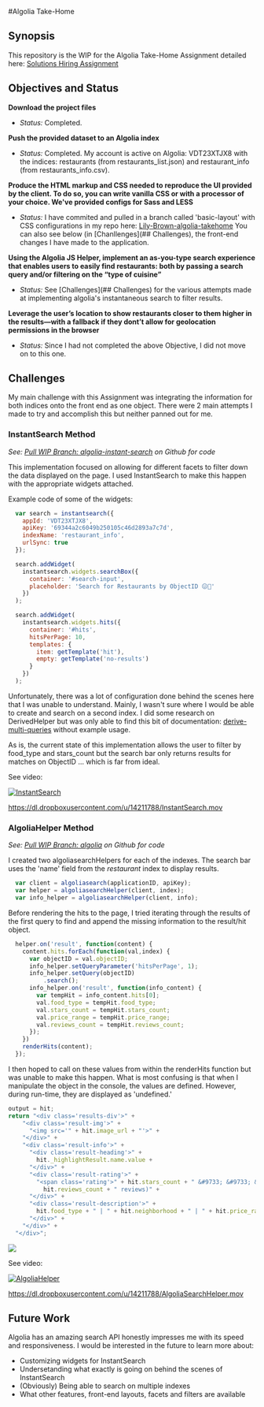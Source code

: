 #Algolia Take-Home

## Synopsis

This repository is the WIP for the Algolia Take-Home Assignment detailed here: [Solutions Hiring Assignment](https://github.com/algolia/solutions-hiring-assignment)

## Objectives and Status

**Download the project files**

- _Status:_ Completed.

**Push the provided dataset to an Algolia index**

- _Status:_ Completed. My account is active on Algolia: VDT23XTJX8 with the indices: restaurants (from restaurants\_list.json) and restaurant\_info (from restaurants\_info.csv).

**Produce the HTML markup and CSS needed to reproduce the UI provided by the client. To do so, you can write vanilla CSS or with a processor of your choice. We've provided configs for Sass and LESS**

- _Status:_ I have commited and pulled in a branch called 'basic-layout' with CSS configurations in my repo here: [Lily-Brown-algolia-takehome](https://github.com/Lily-Brown/algolia-takehome) You can also see below (in [Chanllenges](## Challenges), the front-end changes I have made to the application.

**Using the Algolia JS Helper, implement an as-you-type search experience that enables users to easily find restaurants: both by passing a search query and/or filtering on the “type of cuisine”**

- _Status:_ See [Challenges](## Challenges) for the various attempts made at implementing algolia's instantaneous search to filter results.

**Leverage the user’s location to show restaurants closer to them higher in the results—with a fallback if they dont’t allow for geolocation permissions in the browser**

- _Status:_ Since I had not completed the above Objective, I did not move on to this one.

## Challenges

My main challenge with this Assignment was integrating the information for both indices onto the front end as one object. There were 2 main attempts I made to try and accomplish this but neither panned out for me.

### InstantSearch Method 
_See: [Pull WIP Branch: algolia-instant-search](https://github.com/Lily-Brown/algolia-takehome/compare/algolia-instant-search?expand=1) on Github for code_

This implementation focused on allowing for different facets to filter down the data displayed on the page. I used InstantSearch to make this happen with the appropriate widgets attached. 

Example code of some of the widgets:

```javascript
  var search = instantsearch({
    appId: 'VDT23XTJX8',
    apiKey: '69344a2c6049b250105c46d2893a7c7d',
    indexName: 'restaurant_info',
    urlSync: true
  });

  search.addWidget(
    instantsearch.widgets.searchBox({
      container: '#search-input',
      placeholder: 'Search for Restaurants by ObjectID 😖🤷‍'
    })
  );

  search.addWidget(
    instantsearch.widgets.hits({
      container: '#hits',
      hitsPerPage: 10,
      templates: {
        item: getTemplate('hit'),
        empty: getTemplate('no-results')
      }
    })
  );
```

Unfortunately, there was a lot of configuration done behind the scenes here that I was unable to understand. Mainly, I wasn't sure where I would be able to create and search on a second index. I did some research on DerivedHelper but was only able to find this bit of documentation: [derive-multi-queries](https://community.algolia.com/algoliasearch-helper-js/reference.html#derive-multi-queries) without example usage.

As is, the current state of this implementation allows the user to filter by food\_type and stars\_count but the search bar only returns results for matches on ObjectID ... which is far from ideal.

See video:

[![InstantSearch](http://i.imgur.com/PY4yDmL.png)](https://www.dropbox.com/home/Public?preview=InstantSearch.mov "Click to Watch!")

https://dl.dropboxusercontent.com/u/14211788/InstantSearch.mov

### AlgoliaHelper Method 
_See: [Pull WIP Branch: algolia](https://github.com/Lily-Brown/algolia-takehome/compare/algolia?expand=1) on Github for code_

I created two algoliasearchHelpers for each of the indexes. The search bar uses the 'name' field from the _restaurant_ index to display results. 

```javascript
  var client = algoliasearch(applicationID, apiKey);
  var helper = algoliasearchHelper(client, index);
  var info_helper = algoliasearchHelper(client, info);
```

Before rendering the hits to the page, I tried iterating through the results of the first query to find and append the missing information to the result/hit object.

```javascript
  helper.on('result', function(content) {
    content.hits.forEach(function(val,index) {
      var objectID = val.objectID;
      info_helper.setQueryParameter('hitsPerPage', 1);
      info_helper.setQuery(objectID)
          .search();
      info_helper.on('result', function(info_content) { 
        var tempHit = info_content.hits[0];
        val.food_type = tempHit.food_type;
        val.stars_count = tempHit.stars_count;
        val.price_range = tempHit.price_range;
        val.reviews_count = tempHit.reviews_count;
      });
    })
    renderHits(content);
  });
```

I then hoped to call on these values from within the renderHits function but was unable to make this happen. What is most confusing is that when I manipulate the object in the console, the values are defined. However, during run-time, they are displayed as 'undefined.'

```javascript
output = hit;
return "<div class='results-div'>" +
    "<div class='result-img'>" +
      "<img src='" + hit.image_url + "'>" +
    "</div>" +
    "<div class='result-info'>" +
      "<div class='result-heading'>" +
        hit._highlightResult.name.value +
      "</div>" +
      "<div class='result-rating'>" +
        "<span class='rating'>" + hit.stars_count + " &#9733; &#9733; &#9733; &#9733;</span> &#9734; (" + 
          hit.reviews_count + " reviews)" +                     
      "</div>" +
      "<div class='result-description'>" +
        hit.food_type + " | " + hit.neighborhood + " | " + hit.price_range + 
      "</div>" +
    "</div>" +
  "</div>";
```

<img src="http://i.imgur.com/XtEsqb7.png">

See video:

[![AlgoliaHelper](http://i.imgur.com/wHaEeb9.png)](https://www.dropbox.com/home/Public?preview=AlgoliaSearchHelper.mov "Click to Watch!")

https://dl.dropboxusercontent.com/u/14211788/AlgoliaSearchHelper.mov

## Future Work

Algolia has an amazing search API honestly impresses me with its speed and responsiveness. I would be interested in the future to learn more about:

- Customizing widgets for InstantSearch
- Undersetanding what exactly is going on behind the scenes of InstantSearch
- (Obviously) Being able to search on multiple indexes
- What other features, front-end layouts, facets and filters are available 
